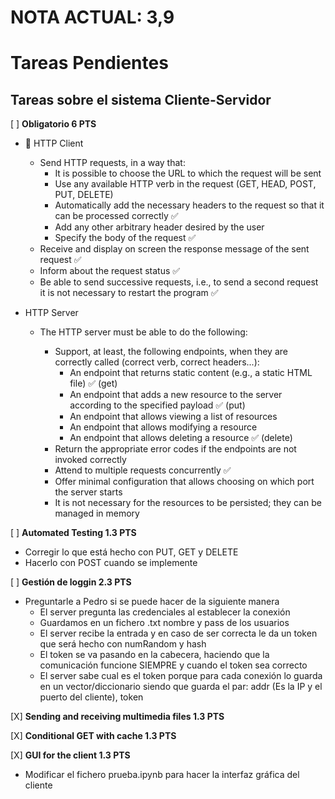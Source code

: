 # NOTA ACTUAL: 3,9

# Tareas Pendientes

## Tareas sobre el sistema Cliente-Servidor

[ ] **Obligatorio 6 PTS**  
  - 🚢 HTTP Client
    - Send HTTP requests, in a way that:
        - It is possible to choose the URL to which the request will be sent
        - Use any available HTTP verb in the request (GET, HEAD, POST, PUT, DELETE)
        - Automatically add the necessary headers to the request so that it can be processed correctly ✅
        - Add any other arbitrary header desired by the user
        - Specify the body of the request ✅
    - Receive and display on screen the response message of the sent request ✅
    - Inform about the request status ✅
    - Be able to send successive requests, i.e., to send a second request it is not necessary to restart the program ✅

  - HTTP Server
    - The HTTP server must be able to do the following:

        - Support, at least, the following endpoints, when they are correctly called (correct verb, correct headers...):
            - An endpoint that returns static content (e.g., a static HTML file) ✅ (get)
            - An endpoint that adds a new resource to the server according to the specified payload ✅ (put)
            - An endpoint that allows viewing a list of resources
            - An endpoint that allows modifying a resource
            - An endpoint that allows deleting a resource ✅ (delete)
        - Return the appropriate error codes if the endpoints are not invoked correctly
        - Attend to multiple requests concurrently ✅
        - Offer minimal configuration that allows choosing on which port the server starts 
        - It is not necessary for the resources to be persisted; they can be managed in memory 


[ ] **Automated Testing 1.3 PTS** 

  - Corregir lo que está hecho con PUT, GET y DELETE
  - Hacerlo con POST cuando se implemente

[ ] **Gestión de loggin 2.3 PTS**

  - Preguntarle a Pedro si se puede hacer de la siguiente manera
    - El server pregunta las credenciales al establecer la conexión
    - Guardamos en un fichero .txt nombre y pass de los usuarios
    - El server recibe la entrada y en caso de ser correcta le da un token que será hecho con numRandom y hash
    - El token se va pasando en la cabecera, haciendo que la comunicación funcione SIEMPRE y cuando el token sea correcto
    - El server sabe cual es el token porque para cada conexión lo guarda en un vector/diccionario siendo que guarda el par: addr (Es la IP y el puerto del cliente), token

[X] **Sending and receiving multimedia files 1.3 PTS**

[X] **Conditional GET with cache 1.3 PTS**

[X] **GUI for the client 1.3 PTS**

  - Modificar el fichero prueba.ipynb para hacer la interfaz gráfica del cliente
